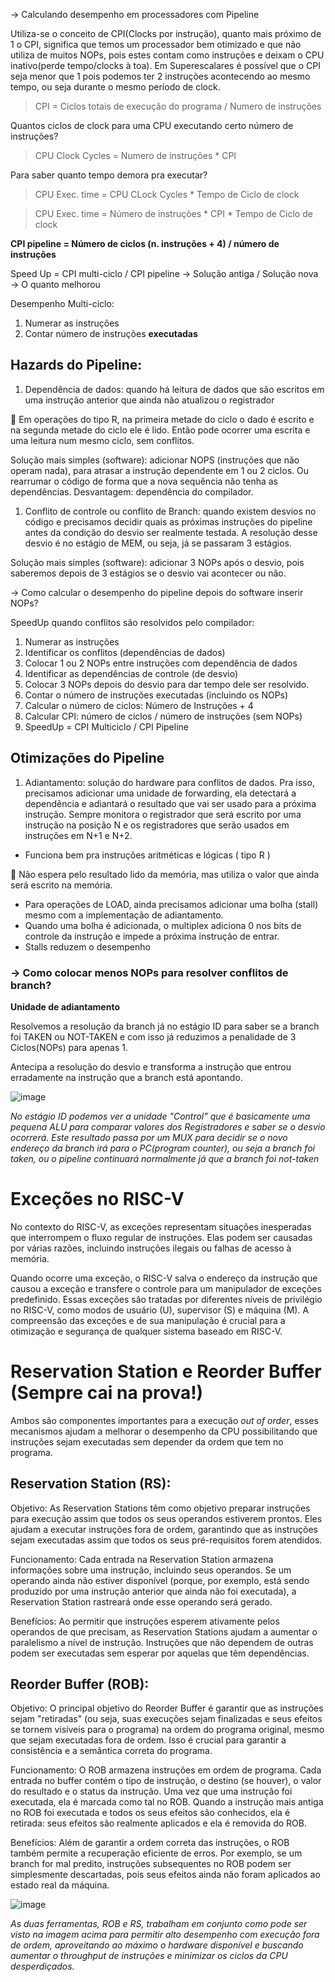 → Calculando desempenho em processadores com Pipeline

Utiliza-se o conceito de CPI(Clocks por instrução), quanto mais próximo de 1 o CPI, significa que temos um processador bem otimizado e que não utiliza de muitos NOPs, pois estes contam como instruções e deixam o CPU inativo(perde tempo/clocks à toa). Em Superescalares é possível que o CPI seja menor que 1 pois podemos ter 2 instruções acontecendo ao mesmo tempo, ou seja durante o mesmo período de clock.

> CPI = Ciclos totais de execução do programa / Numero de instruções 

Quantos ciclos de clock para uma CPU executando certo número de instruções?

> CPU Clock Cycles = Numero de instruções * CPI

Para saber quanto tempo demora pra executar?

> CPU Exec. time = CPU CLock Cycles * Tempo de Ciclo de clock

> CPU Exec. time = Número de instruções * CPI * Tempo de Ciclo de clock

**CPI pipeline = Número de ciclos (n. instruções + 4) / número de instruções** 

Speed Up = CPI multi-ciclo / CPI pipeline → Solução antiga / Solução nova → O quanto melhorou 

Desempenho Multi-ciclo:

1. Numerar as instruções
2. Contar número de instruções **executadas** 



## **Hazards do Pipeline:**



1. Dependência de dados: quando há leitura de dados que são escritos em uma instrução anterior que ainda não atualizou o registrador

<aside>
📃 Em operações do tipo R, na primeira metade do ciclo o dado é escrito e na segunda metade do ciclo ele é lido. Então pode ocorrer uma escrita e uma leitura num mesmo ciclo, sem conflitos.

</aside>

Solução mais simples (software): adicionar NOPS (instruções que não operam nada), para atrasar a instrução dependente em 1 ou 2 ciclos. Ou rearrumar o código de forma que a nova sequência não tenha as dependências. Desvantagem: dependência do compilador.

1. Conflito de controle ou conflito de Branch: quando existem desvios no código e precisamos decidir quais as próximas instruções do pipeline antes da condição do desvio ser realmente testada. A resolução desse desvio é no estágio de MEM, ou seja, já se passaram 3 estágios. 

Solução mais simples (software): adicionar 3 NOPs após o desvio, pois saberemos depois de 3 estágios se o desvio vai acontecer ou não.

→ Como calcular o desempenho do pipeline depois do software inserir NOPs?

SpeedUp quando conflitos são resolvidos pelo compilador:

1. Numerar as instruções
2. Identificar os conflitos (dependências de dados)
3. Colocar 1 ou 2 NOPs entre instruções com dependência de dados
4. Identificar as dependências de controle (de desvio)
5. Colocar 3 NOPs depois do desvio para dar tempo dele ser resolvido. 
6. Contar o número de instruções executadas (incluindo os NOPs) 
7. Calcular o número de ciclos: Número de Instruções + 4
8. Calcular CPI: número de ciclos / número de instruções (sem NOPs)
9. SpeedUp = CPI Multiciclo / CPI Pipeline

## **Otimizações do Pipeline**

1. Adiantamento: solução do hardware para conflitos de dados. Pra isso, precisamos adicionar uma unidade de forwarding, ela detectará a dependência e adiantará o resultado que vai ser usado para a próxima instrução. Sempre monitora o registrador que será escrito por uma instrução na posição N e os registradores que serão usados em instruções em N+1 e N+2. 
- Funciona bem pra instruções aritméticas e lógicas ( tipo R )

<aside>
📃 Não espera pelo resultado lido da memória, mas utiliza o valor que ainda será escrito na memória.

</aside>

- Para operações de LOAD, ainda precisamos adicionar uma bolha (stall) mesmo com a implementação de adiantamento.
- Quando uma bolha é adicionada, o multiplex adiciona 0 nos bits de controle da instrução e impede a próxima instrução de entrar.
- Stalls reduzem o desempenho

### → Como colocar menos NOPs para resolver conflitos de branch?

**Unidade de adiantamento**

Resolvemos a resolução da branch já no estágio ID para saber se a branch foi TAKEN ou NOT-TAKEN e com isso já reduzimos a penalidade de 3 Ciclos(NOPs) para apenas 1.

Antecipa a resolução do desvio e transforma a instrução que entrou erradamente na instrução que a branch está apontando. 

![image](https://user-images.githubusercontent.com/118495219/222492296-7e6ec564-1970-4060-bca3-7da3143a2e24.png)

*No estágio ID podemos ver a unidade "Control" que é basicamente uma pequena ALU para comparar valores dos Registradores e saber se o desvio ocorrerá. Este resultado passa por um MUX para decidir se o novo endereço da branch irá para o PC(program counter), ou seja a branch foi taken, ou o pipeline continuará normalmente já que a branch foi not-taken*


#  Exceções no RISC-V 

No contexto do RISC-V, as exceções representam situações inesperadas que interrompem o fluxo regular de instruções. Elas podem ser causadas por várias razões, incluindo instruções ilegais ou falhas de acesso à memória. 

Quando ocorre uma exceção, o RISC-V salva o endereço da instrução que causou a exceção e transfere o controle para um manipulador de exceções predefinido. Essas exceções são tratadas por diferentes níveis de privilégio no RISC-V, como modos de usuário (U), supervisor (S) e máquina (M). A compreensão das exceções e de sua manipulação é crucial para a otimização e segurança de qualquer sistema baseado em RISC-V.

# Reservation Station e Reorder Buffer (Sempre cai na prova!)

Ambos são componentes importantes para a execução _out of order_, esses mecanismos ajudam a melhorar o desempenho da CPU possibilitando que instruções sejam executadas sem depender da ordem que tem no programa.

## Reservation Station (RS):

Objetivo: As Reservation Stations têm como objetivo preparar instruções para execução assim que todos os seus operandos estiverem prontos. Eles ajudam a executar instruções fora de ordem, garantindo que as instruções sejam executadas assim que todos os seus pré-requisitos forem atendidos.

Funcionamento: Cada entrada na Reservation Station armazena informações sobre uma instrução, incluindo seus operandos. Se um operando ainda não estiver disponível (porque, por exemplo, está sendo produzido por uma instrução anterior que ainda não foi executada), a Reservation Station rastreará onde esse operando será gerado.

Benefícios: Ao permitir que instruções esperem ativamente pelos operandos de que precisam, as Reservation Stations ajudam a aumentar o paralelismo a nível de instrução. Instruções que não dependem de outras podem ser executadas sem esperar por aquelas que têm dependências.
    
## Reorder Buffer (ROB):

Objetivo: O principal objetivo do Reorder Buffer é garantir que as instruções sejam "retiradas" (ou seja, suas execuções sejam finalizadas e seus efeitos se tornem visíveis para o programa) na ordem do programa original, mesmo que sejam executadas fora de ordem. Isso é crucial para garantir a consistência e a semântica correta do programa.

Funcionamento: O ROB armazena instruções em ordem de programa. Cada entrada no buffer contém o tipo de instrução, o destino (se houver), o valor do resultado e o status da instrução. Uma vez que uma instrução foi executada, ela é marcada como tal no ROB. Quando a instrução mais antiga no ROB foi executada e todos os seus efeitos são conhecidos, ela é retirada: seus efeitos são realmente aplicados e ela é removida do ROB.

Benefícios: Além de garantir a ordem correta das instruções, o ROB também permite a recuperação eficiente de erros. Por exemplo, se um branch for mal predito, instruções subsequentes no ROB podem ser simplesmente descartadas, pois seus efeitos ainda não foram aplicados ao estado real da máquina.

![image](https://github.com/pedrocgr/Infraestrutura_Hardware/assets/118495219/daf81317-2c28-436a-a6c5-bc94aa91bde1)

*As duas ferramentas, ROB e RS, trabalham em conjunto como pode ser visto na imagem acima para permitir alto desempenho com execução fora de ordem, aproveitando ao máximo o hardware disponível e buscando aumentar o _throughput_ de instruções e minimizar os ciclos da CPU desperdiçados.*
